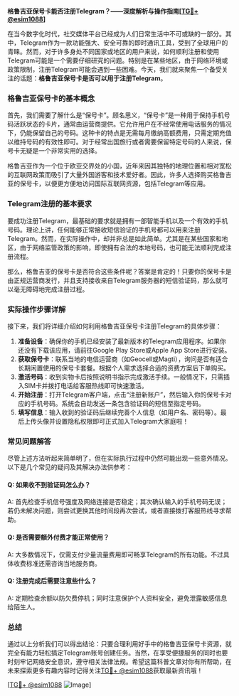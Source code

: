 **格鲁吉亚保号卡能否注册Telegram？——深度解析与操作指南[[TG💪+ @esim1088](https://t.me/s/esim1088)]**

在当今数字化时代，社交媒体平台已经成为人们日常生活中不可或缺的一部分。其中，Telegram作为一款功能强大、安全可靠的即时通讯工具，受到了全球用户的青睐。然而，对于许多身处不同国家或地区的用户来说，如何顺利注册和使用Telegram可能是一个需要仔细研究的问题。特别是在某些地区，由于网络环境或政策限制，注册Telegram可能会遇到一些困难。今天，我们就来聚焦一个备受关注的话题：**格鲁吉亚保号卡是否可以用于注册Telegram**。

### 格鲁吉亚保号卡的基本概念

首先，我们需要了解什么是“保号卡”。顾名思义，“保号卡”是一种用于保持手机号码活跃状态的卡片，通常由运营商提供。它允许用户在不经常使用电话服务的情况下，仍能保留自己的号码。这种卡的特点是无需每月缴纳高额费用，只需定期充值以维持号码的有效性即可。对于经常出国旅行或者需要保留特定号码的人来说，保号卡无疑是一个非常实用的选择。

格鲁吉亚作为一个位于欧亚交界处的小国，近年来因其独特的地理位置和相对宽松的互联网政策而吸引了大量外国游客和技术爱好者。因此，许多人选择购买格鲁吉亚的保号卡，以便更方便地访问国际互联网资源，包括Telegram等应用。

### Telegram注册的基本要求

要成功注册Telegram，最基础的要求就是拥有一部智能手机以及一个有效的手机号码。理论上讲，任何能够正常接收短信验证的手机号都可以用来注册Telegram。然而，在实际操作中，却并非总是如此简单。尤其是在某些国家和地区，由于网络监管政策的影响，即使拥有合法的本地号码，也可能无法顺利完成注册流程。

那么，格鲁吉亚的保号卡是否符合这些条件呢？答案是肯定的！只要你的保号卡是由正规运营商发行，并且支持接收来自Telegram服务器的短信验证码，那么就可以毫无障碍地完成注册过程。

### 实际操作步骤详解

接下来，我们将详细介绍如何利用格鲁吉亚保号卡注册Telegram的具体步骤：

1. **准备设备**：确保你的手机已经安装了最新版本的Telegram应用程序。如果你还没有下载该应用，请前往Google Play Store或Apple App Store进行安装。
2. **获取保号卡**：联系当地的电信运营商（如Geocell或Magti），询问是否有适合长期闲置使用的保号卡套餐。根据个人需求选择合适的资费方案后下单购买。
3. **激活号码**：收到实物卡后按照说明书指示完成激活手续。一般情况下，只需插入SIM卡并拨打电话给客服热线即可快速激活。
4. **开始注册**：打开Telegram客户端，点击“注册新账户”，然后输入你的保号卡对应的手机号码。系统会自动发送一条包含验证码的短信至指定号码。
5. **填写信息**：输入收到的验证码后继续完善个人信息（如用户名、密码等）。最后上传头像并设置隐私权限即可正式加入Telegram大家庭啦！

### 常见问题解答

尽管上述方法听起来简单明了，但在实际执行过程中仍然可能出现一些意外情况。以下是几个常见的疑问及其解决办法供参考：

#### Q: 如果收不到验证码怎么办？
A: 首先检查手机信号强度及网络连接是否稳定；其次确认输入的手机号码无误；若仍未解决问题，则尝试更换其他时间段再次尝试，或者直接拨打客服热线寻求帮助。

#### Q: 是否需要额外付费才能正常使用？
A: 大多数情况下，仅需支付少量流量费用即可畅享Telegram的所有功能。不过具体收费标准还需咨询当地服务商。

#### Q: 注册完成后需要注意些什么？
A: 定期检查余额以防欠费停机；同时注意保护个人资料安全，避免泄露敏感信息给陌生人。

### 总结

通过以上分析我们可以得出结论：只要合理利用好手中的格鲁吉亚保号卡资源，就完全有能力轻松搞定Telegram账号创建任务。当然，在享受便捷服务的同时也要时刻牢记网络安全意识，遵守相关法律法规。希望这篇科普文章对你有所帮助，在未来探索更多有趣内容时记得关注[TG💪+ @esim1088](https://t.me/s/esim1088)获取最新资讯哦！

[[TG💪+ @esim1088](https://t.me/s/esim1088) ![Image](https://i.postimg.cc/4NQfJmqS/Snipaste-2025-05-13-00-14-12.png)]